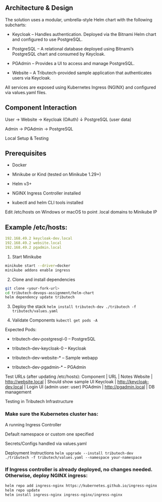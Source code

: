 ## Architecture & Design
The solution uses a modular, umbrella-style Helm chart with the following subcharts:

- Keycloak – Handles authentication. Deployed via the Bitnami Helm chart and configured to use PostgreSQL.

- PostgreSQL – A relational database deployed using Bitnami’s PostgreSQL chart and consumed by Keycloak.

- PGAdmin – Provides a UI to access and manage PostgreSQL.

- Website – A Tributech-provided sample application that authenticates users via Keycloak.

All services are exposed using Kubernetes Ingress (NGINX) and configured via values.yaml files.

## Component Interaction

User -> Website -> Keycloak (OAuth)
                   ↓
             PostgreSQL
             (user data)

Admin -> PGAdmin -> PostgreSQL

Local Setup & Testing
## Prerequisites
- Docker

- Minikube or Kind (tested on Minikube 1.29+)

- Helm v3+

- NGINX Ingress Controller installed

- kubectl and helm CLI tools installed

Edit /etc/hosts on Windows or macOS to point .local domains to Minikube IP

## Example /etc/hosts:

```yaml
192.168.49.2 keycloak-dev.local
192.168.49.2 website.local
192.168.49.2 pgadmin.local 
```

1. Start Minikube
```bash
minikube start --driver=docker
minikube addons enable ingress
```

2. Clone and install dependencies
```bash
git clone <your-fork-url>
cd tributech-devops-assignment/helm-chart
helm dependency update tributech
```

3. Deploy the stack
 `helm install tributech-dev ./tributech -f tributech/values.yaml`

4. Validate Components
`kubectl get pods -A`

Expected Pods:

- tributech-dev-postgresql-0 – PostgreSQL

- tributech-dev-keycloak-0 – Keycloak

- tributech-dev-website-* – Sample webapp

- tributech-dev-pgadmin-* – PGAdmin

Test URLs (after updating /etc/hosts):
Component | URL | Notes
Website | http://website.local | Should show sample UI
Keycloak | http://keycloak-dev.local | Login UI (admin user: user)
PGAdmin | http://pgadmin.local | DB management

Testing in Tributech Infrastructure

### Make sure the Kubernetes cluster has:

A running Ingress Controller

Default namespace or custom one specified

Secrets/Configs handled via values.yaml

Deployment Instructions
 `helm upgrade --install tributech-dev ./tributech -f tributech/values.yaml --namespace your-namespace`

### If Ingress controller is already deployed, no changes needed. Otherwise, deploy NGINX ingress:
```bash
helm repo add ingress-nginx https://kubernetes.github.io/ingress-nginx
helm repo update
helm install ingress-nginx ingress-nginx/ingress-nginx
```
